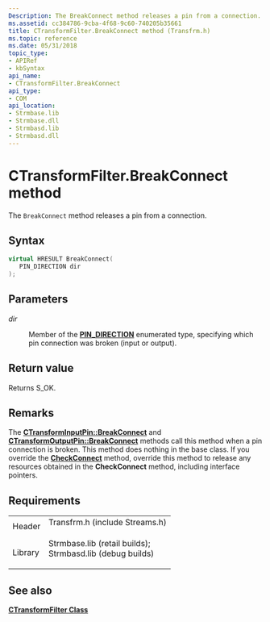 ```yaml
---
Description: The BreakConnect method releases a pin from a connection.
ms.assetid: cc384786-9cba-4f68-9c60-740205b35661
title: CTransformFilter.BreakConnect method (Transfrm.h)
ms.topic: reference
ms.date: 05/31/2018
topic_type: 
- APIRef
- kbSyntax
api_name: 
- CTransformFilter.BreakConnect
api_type: 
- COM
api_location: 
- Strmbase.lib
- Strmbase.dll
- Strmbasd.lib
- Strmbasd.dll
---
```


# CTransformFilter.BreakConnect method

The `BreakConnect` method releases a pin from a connection.

## Syntax


```C++
virtual HRESULT BreakConnect(
   PIN_DIRECTION dir
);
```



## Parameters

<dl> <dt>

*dir* 
</dt> <dd>

Member of the [**PIN\_DIRECTION**](/windows/win32/api/strmif/ne-strmif-pin_direction) enumerated type, specifying which pin connection was broken (input or output).

</dd> </dl>

## Return value

Returns S\_OK.

## Remarks

The [**CTransformInputPin::BreakConnect**](ctransforminputpin-breakconnect.md) and [**CTransformOutputPin::BreakConnect**](ctransformoutputpin-breakconnect.md) methods call this method when a pin connection is broken. This method does nothing in the base class. If you override the [**CheckConnect**](ctransformfilter-checkconnect.md) method, override this method to release any resources obtained in the **CheckConnect** method, including interface pointers.

## Requirements



|                    |                                                                                                                                                                                            |
|--------------------|--------------------------------------------------------------------------------------------------------------------------------------------------------------------------------------------|
| Header<br/>  | <dl> <dt>Transfrm.h (include Streams.h)</dt> </dl>                                                                                  |
| Library<br/> | <dl> <dt>Strmbase.lib (retail builds); </dt> <dt>Strmbasd.lib (debug builds)</dt> </dl> |



## See also

<dl> <dt>

[**CTransformFilter Class**](ctransformfilter.md)
</dt> </dl>

 

 




